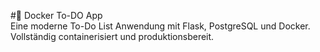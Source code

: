#📝 Docker To-DO App  
Eine moderne To-Do List Anwendung mit Flask, PostgreSQL und Docker. Vollständig containerisiert und produktionsbereit.
